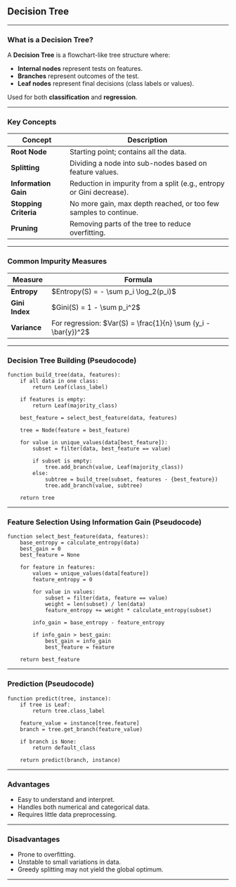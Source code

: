 ## **Decision Tree**
---

### **What is a Decision Tree?**

A **Decision Tree** is a flowchart-like tree structure where:

* **Internal nodes** represent tests on features.
* **Branches** represent outcomes of the test.
* **Leaf nodes** represent final decisions (class labels or values).

Used for both **classification** and **regression**.

---

### **Key Concepts**

| Concept               | Description                                                          |
| --------------------- | -------------------------------------------------------------------- |
| **Root Node**         | Starting point; contains all the data.                               |
| **Splitting**         | Dividing a node into sub-nodes based on feature values.              |
| **Information Gain**  | Reduction in impurity from a split (e.g., entropy or Gini decrease). |
| **Stopping Criteria** | No more gain, max depth reached, or too few samples to continue.     |
| **Pruning**           | Removing parts of the tree to reduce overfitting.                    |

---

### **Common Impurity Measures**

| Measure        | Formula                                                          |
| -------------- | ---------------------------------------------------------------- |
| **Entropy**    | \$Entropy(S) = - \sum p\_i \log\_2(p\_i)\$                       |
| **Gini Index** | \$Gini(S) = 1 - \sum p\_i^2\$                                    |
| **Variance**   | For regression: \$Var(S) = \frac{1}{n} \sum (y\_i - \bar{y})^2\$ |

---

### **Decision Tree Building (Pseudocode)**

```pseudocode
function build_tree(data, features):
    if all data in one class:
        return Leaf(class_label)

    if features is empty:
        return Leaf(majority_class)

    best_feature = select_best_feature(data, features)

    tree = Node(feature = best_feature)

    for value in unique_values(data[best_feature]):
        subset = filter(data, best_feature == value)

        if subset is empty:
            tree.add_branch(value, Leaf(majority_class))
        else:
            subtree = build_tree(subset, features - {best_feature})
            tree.add_branch(value, subtree)

    return tree
```

---

### **Feature Selection Using Information Gain (Pseudocode)**

```pseudocode
function select_best_feature(data, features):
    base_entropy = calculate_entropy(data)
    best_gain = 0
    best_feature = None

    for feature in features:
        values = unique_values(data[feature])
        feature_entropy = 0

        for value in values:
            subset = filter(data, feature == value)
            weight = len(subset) / len(data)
            feature_entropy += weight * calculate_entropy(subset)

        info_gain = base_entropy - feature_entropy

        if info_gain > best_gain:
            best_gain = info_gain
            best_feature = feature

    return best_feature
```

---

### **Prediction (Pseudocode)**

```pseudocode
function predict(tree, instance):
    if tree is Leaf:
        return tree.class_label

    feature_value = instance[tree.feature]
    branch = tree.get_branch(feature_value)

    if branch is None:
        return default_class

    return predict(branch, instance)
```

---

### **Advantages**

* Easy to understand and interpret.
* Handles both numerical and categorical data.
* Requires little data preprocessing.

---

### **Disadvantages**

* Prone to overfitting.
* Unstable to small variations in data.
* Greedy splitting may not yield the global optimum.

---
